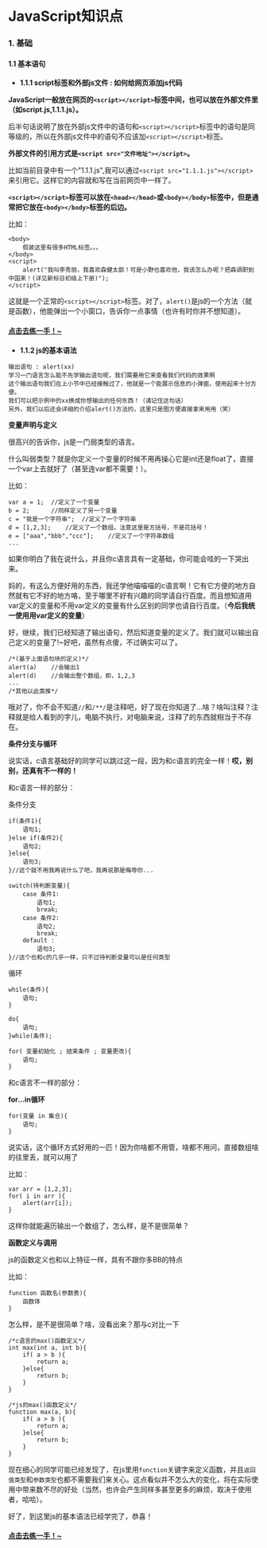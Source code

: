 # JavaScript知识点

### 1. 基础
#### 1.1 基本语句
<a id="1.1.1" name="1.1.1"></a>

- **1.1.1 script标签和外部js文件 : 如何给网页添加js代码**

**JavaScript一般放在网页的`<script></script>`标签中间，也可以放在外部文件里（如script.js,1.1.1.js）。**

后半句话说明了放在外部js文件中的语句和`<script></script>`标签中的语句是同等级的，所以在外部js文件中的语句不应该加`<script></script>`标签。

**外部文件的引用方式是`<script src="文件地址"></script>`。**

比如当前目录中有一个"1.1.1.js",我可以通过`<script src="1.1.1.js"></script>`来引用它。这样它的内容就和写在当前网页中一样了。

**`<script></script>`标签可以放在`<head></head>`或`<body></body>`标签中，但是通常把它放在`<body></body>`标签的后边。**

比如：
```
<body>
	假装这里有很多HTML标签。。。
</body>
<script>
	alert("我叫李秀丽，我喜欢森健太郎！可是小野也喜欢他，我该怎么办呢？把森调职到中国来！(详见新标日初级上下册)");
</script>
```

这就是一个正常的`<script></script>`标签。对了，`alert()`是js的一个方法（就是函数），他能弹出一个小窗口，告诉你一点事情（也许有时你并不想知道）。

#### [点击去练一手！~](http://sjydzq.top/web/rensyuu.php?id=1509801967&type=js)

<a id="1.1.2" name="1.1.2"></a>

- **1.1.2 js的基本语法**

```
输出语句 : alert(xx)
学习一门语言怎么能不先学输出语句呢，我们需要用它来查看我们代码的效果啊
这个输出语句我们在上小节中已经接触过了，他就是一个能展示信息的小弹窗，使用起来十分方便。
我们可以把示例中的xx换成你想输出的任何东西！（请记住这句话）
另外，我们以后还会详细的介绍alert()方法的，这里只是图方便直接拿来用用（笑）
```
**变量声明与定义**

很高兴的告诉你，js是一门弱类型的语言。

什么叫弱类型？就是你定义一个变量的时候不用再操心它是int还是float了，直接一个var上去就好了（甚至连var都不需要！）。

比如：
```
var a = 1;	//定义了一个变量
b = 2;		//同样定义了另一个变量
c = "我是一个字符串";	//定义了一个字符串
d = [1,2,3];	//定义了一个数组，注意这里是方括号，不是花括号！
e = ["aaa","bbb","ccc"];	//定义了一个字符串数组
...
```
如果你明白了我在说什么，并且你c语言具有一定基础，你可能会哇的一下哭出来。

妈的，有这么方便好用的东西，我还学他喵喵喵的c语言啊！它有它方便的地方自然就有它不好的地方咯，至于哪里不好有兴趣的同学请自行百度。而且想知道用var定义的变量和不用var定义的变量有什么区别的同学也请自行百度。（**今后我统一使用用var定义的变量**）

好，继续，我们已经知道了输出语句，然后知道变量的定义了。我们就可以输出自己定义的变量了!~好吧，虽然有点傻，不过确实可以了。
```
/*(基于上面语句块的定义)*/
alert(a) 	//会输出1
alert(d) 	//会输出整个数组，即，1,2,3
...
/*其他以此类推*/
```
哦对了，你不会不知道`//`和`/**/`是注释吧，好了现在你知道了...啥？啥叫注释？注释就是给人看到的字儿，电脑不执行，对电脑来说，注释了的东西就相当于不存在。

**条件分支与循环**

说实话，c语言基础好的同学可以跳过这一段，因为和c语言的完全一样！**哎，别别，还真有不一样的！**

和c语言一样的部分：

条件分支
```
if(条件1){
	语句1;
}else if(条件2){
	语句2;
}else{
	语句3;
}//这个就不用我再说什么了吧，我再说那是侮辱你...
```
```
switch(待判断变量){
	case 条件1:
		语句1;
		break;
	case 条件2:
		语句2;
		break;
	default :
		语句3;
}//这个也和c的几乎一样，只不过待判断变量可以是任何类型
```

循环
```
while(条件){
	语句;
}
```
```
do{
	语句;
}while(条件);
```
```
for( 变量初始化 ; 结束条件 ; 变量更改){
	语句;
}
```

和c语言不一样的部分：

**for...in循环**
```
for(变量 in 集合){
	语句;
}
```
说实话，这个循环方式好用的一匹！因为你啥都不用管，啥都不用问，直接数组啥的往里丢，就可以用了

比如：
```
var arr = [1,2,3];
for( i in arr ){
	alert(arr[i]);
}
```
这样你就能遍历输出一个数组了，怎么样，是不是很简单？

**函数定义与调用**

js的函数定义也和以上特征一样，具有不跟你多BB的特点

比如：
```
function 函数名(参数表){
	函数体
}
```
怎么样，是不是很简单？啥，没看出来？那与c对比一下

```
/*c语言的max()函数定义*/
int max(int a, int b){
	if( a > b ){
		return a;
	}else{
		return b;
	}
}

/*js的max()函数定义*/
function max(a, b){
	if( a > b ){
		return a;
	}else{
		return b;
	}
}
```

现在细心的同学可能已经发现了，在js里用`function`关键字来定义函数，并且`返回值类型`和`参数类型`也都不需要我们来关心。这点看似并不怎么大的变化，将在实际使用中带来数不尽的好处（当然，也许会产生同样多甚至更多的麻烦，取决于使用者，哈哈）。

好了，到这里js的基本语法已经学完了，恭喜！
#### [点击去练一手！~]()